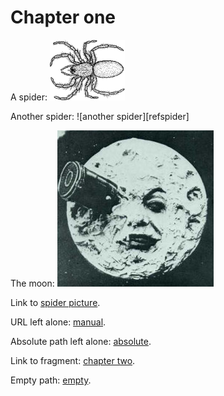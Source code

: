# Chapter one

A spider: ![spider](spider.png)

Another spider: ![another spider][refspider]

The moon: ![moon](../../lalune.jpg)

Link to [spider picture](spider.png).

URL left alone: [manual](https://pandoc.org/MANUAL.html).

Absolute path left alone: [absolute](/foo/bar/baz.png).

Link to fragment: [chapter two](#chapter-two).

Empty path: [empty]().
